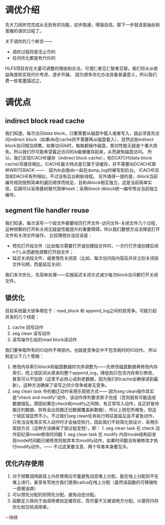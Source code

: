 # 调优介绍 #

先大刀阔斧完完成从无到有的功能，初步跑通，增强自信。那下一步就该是抽丝剥茧搬的调优过程了。

关于调优的几个断言——
  * 调优过程将是无止尽的.
  * 任何优化都是有代价的.

HLFS项目存在大量可调整的理由和办法，可谓仁者见仁智者见智。我们将从从收益角度和实现代价考虑，逐步开展。
因为很多优化办法具备普遍意义，所以我们费一些笔墨描述之。


# 调优点 #

## indirect block read cache ##
我们知道，每次访问data block，只要需要从磁盘中载入或者写入，就必须首先访问indirect block（如果db在cache则不需要再从磁盘载入），显然这些indirect block访问相当频繁，如果访问ib时，每每都操作磁盘，那对性能无疑是个重大损失。所以我们尽可能希望最近访问的ib能被缓存起来，从而避免磁盘访问。
所以，我们实现ICACHE缓存（indirect block cache），和DCATCH(data block cache)写缓存相比，ICACHE最大特点是它属于读缓存，并不需要向DCACHE那样WRITEBACK ——　因为ib会随db一起在dump\_log时被写到后台。 ICACHE实现和DACHE有所相似，不过没有后台刷新线程。
另外值得一提的是，iblock当前编号规则按照简单的遍历顺序而给定，且和dblock相互独立。这是当前简单实现，后期可以采用基树替代简单hash；采用iblock dblock统一编号带台当前独立编号。

## segment file handler reuse ##
我们知道，每次读写一个段文件都要经历打开文件-访问文件-关闭文件几个过程，这种频繁的打开和关闭无疑是性能提升的重要障碍，所以我们要想方设法降低打开文件和关闭文件操作。
比较理想办法应该是：
  * 预先打开段文件（比如每次需要打开或创建段文件时，一次行打开或创建后续n个),从而避免频繁打开段文件；
  * 延迟关闭段文件，或者惰性关闭其（比如，每次访问段内容后并非立刻关闭段文件句柄，而是延后关闭）

我们本次优化，先简单处理——实施延迟关闭方式减少每次block访问都打开关闭文件。

## 锁优化 ##
目前系统最大锁争用在于：read\_block 和 append\_log之间的锁竞争。可能引起并发的几个线是：
  1. cache 回写动作
  1. seg clean 读写动作
  1. 读写操作引起的read block读动作

我们要争取所有的IO动作不再锁内，也就是竞争区中不包含耗时的IO动作。
所以制定以下几个策略：
  1. 修改内存索引iblock和磁盘数据的次序调整为——先修改磁盘数据再修改内存索引，而上锁区间从原来的整个append\_log，降低到只包含内存索引修改，甚至可以不加锁（这里不必担心读到老数据，因为我们的cache会确保读到最新）。这种方法确保了读写之间少竞争或者无竞争。
  1. seg clean task 中的搬迁动作采用乐观锁方式—— 因为seg clean操作其实是“check and modify"动作，该动作序列要求原子完成（否则就有可能造成数据错乱，原因如果在check和modify之间隙，有正常写入动作，且正好是待搬迁的数据，则有会出现搬迁旧数据覆盖新数据），所以上锁在所难免，但这个锁区域显然不小。不过我们seg clean任务执行特征是延后且不紧急动作，只有当没有真实写入动作时才会抽空执行，因此我们不妨简化锁设计，采用乐观锁方式（这种方法确保了锁过程变短），即：
    1. seg clean task 在 check 动作前纪录inode修改时间戳
    1. seg clean task 在 modify 内存inode结构前发现inode时间戳已被修改则放弃本次modify动作，如果时间戳没有被修改才执行modify动作。—— 不过这里要注意，两个写者本身要互斥。

## 优化内存使用 ##
  1. 对于频繁调用路径上内存使用应尽量避免动态堆上分配，能在栈上分配则不在堆上进行，甚至有写地方我们使用callca在栈上分配（虽然该函数的可移植性一直被诟病）
  1. 可以预先分配的则预先分配，避免动态分配。
  1. 函数定义趋向于由调用者给定缓存区，而尽量不又被调用方分配。以便将内存优化权交给调用者。



--待续